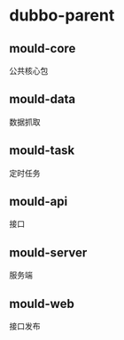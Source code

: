 # dubbo-parent
## mould-core
公共核心包
## mould-data
数据抓取
## mould-task
定时任务
## mould-api
接口
## mould-server
服务端
## mould-web
接口发布